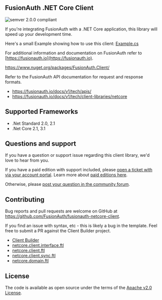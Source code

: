 ## FusionAuth .NET Core Client
![semver 2.0.0 compliant](http://img.shields.io/badge/semver-2.0.0-brightgreen.svg?style=flat-square)

If you're integrating FusionAuth with a .NET Core application, this library will speed up your development time.

Here's a small Example showing how to use this client: [Example.cs](https://github.com/FusionAuth/fusionauth-netcore-client/blob/master/fusionauth-netcore-client-test/fusionauth-netcore-client-test/test/io/fusionauth/Example.cs)

For additional information and documentation on FusionAuth refer to [https://fusionauth.io](https://fusionauth.io).

https://www.nuget.org/packages/FusionAuth.Client/

Refer to the FusionAuth API documentation for request and response formats.
* https://fusionauth.io/docs/v1/tech/apis/
* https://fusionauth.io/docs/v1/tech/client-libraries/netcore

## Supported Frameworks
* .Net Standard 2.0, 2.1
* .Net Core 2.1, 3.1

## Questions and support

If you have a question or support issue regarding this client library, we'd love to hear from you.

If you have a paid edition with support included, please [open a ticket with via your account portal](https://account.fusionauth.io/account/support/). Learn more about [paid editions here](https://fusionauth.io/pricing/).

Otherwise, please [post your question in the community forum](https://fusionauth.io/community/forum/).

## Contributing

Bug reports and pull requests are welcome on GitHub at https://github.com/FusionAuth/fusionauth-netcore-client.

If you find an issue with syntax, etc - this is likely a bug in the template. Feel free to submit a PR against the Client Builder project.
- [Client Builder](https://github.com/FusionAuth/fusionauth-client-builder)
- [netcore.client.interface.ftl](https://github.com/FusionAuth/fusionauth-client-builder/blob/master/src/main/client/netcore.client.interface.ftl)
- [netcore.client.ftl](https://github.com/FusionAuth/fusionauth-client-builder/blob/master/src/main/client/netcore.client.ftl)
- [netcore.client.sync.ftl](https://github.com/FusionAuth/fusionauth-client-builder/blob/master/src/main/client/netcore.client.sync.ftl)
- [netcore.domain.ftl](https://github.com/FusionAuth/fusionauth-client-builder/blob/master/src/main/client/netcore.domain.ftl)


## License

The code is available as open source under the terms of the [Apache v2.0 License](https://opensource.org/licenses/Apache-2.0).


